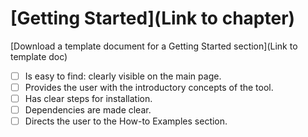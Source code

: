 # [Getting Started](Link to chapter)
[Download a template document for a Getting Started section](Link to template doc)
- [ ] Is easy to find: clearly visible on the main page.
- [ ] Provides the user with the introductory concepts of the tool.
- [ ] Has clear steps for installation.
- [ ] Dependencies are made clear.
- [ ] Directs the user to the How-to Examples section.
